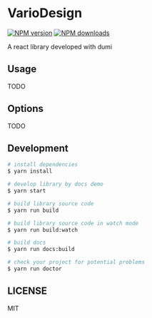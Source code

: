 # VarioDesign

[![NPM version](https://img.shields.io/npm/v/VarioDesign.svg?style=flat)](https://npmjs.org/package/VarioDesign)
[![NPM downloads](http://img.shields.io/npm/dm/VarioDesign.svg?style=flat)](https://npmjs.org/package/VarioDesign)

A react library developed with dumi

## Usage

TODO

## Options

TODO

## Development

```bash
# install dependencies
$ yarn install

# develop library by docs demo
$ yarn start

# build library source code
$ yarn run build

# build library source code in watch mode
$ yarn run build:watch

# build docs
$ yarn run docs:build

# check your project for potential problems
$ yarn run doctor
```

## LICENSE

MIT
